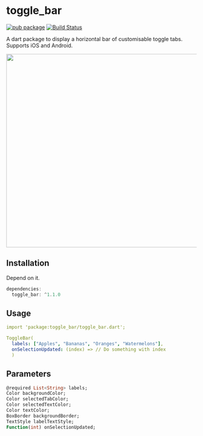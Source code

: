 # toggle_bar

[![pub package](https://img.shields.io/pub/v/toggle_bar.svg)](https://pub.dartlang.org/packages/toggle_bar) [![Build Status](https://travis-ci.com/adithyaxx/toggle_bar.svg?branch=master)](https://travis-ci.com/adithyaxx/toggle_bar)

A dart package to display a horizontal bar of customisable toggle tabs. Supports iOS and Android.

<img src="https://raw.githubusercontent.com/adithyaxx/toggle_bar/master/demo.gif" height="512">

## Installation
Depend on it.
``` dart
dependencies:
  toggle_bar: ^1.1.0
```

## Usage
``` yaml
import 'package:toggle_bar/toggle_bar.dart';

ToggleBar(
  labels: ["Apples", "Bananas", "Oranges", "Watermelons"],
  onSelectionUpdated: (index) => // Do something with index
  )
```

## Parameters
```dart 
@required List<String> labels;
Color backgroundColor;
Color selectedTabColor;
Color selectedTextColor;
Color textColor;
BoxBorder backgroundBorder;
TextStyle labelTextStyle;
Function(int) onSelectionUpdated;
```
